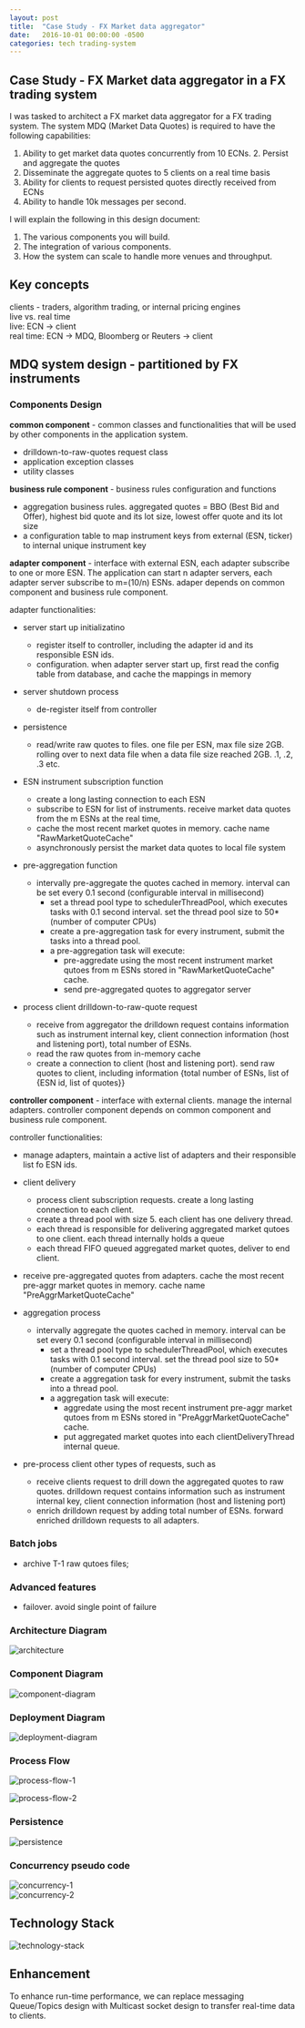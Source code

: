```yaml
---
layout: post
title:  "Case Study - FX Market data aggregator"
date:   2016-10-01 00:00:00 -0500
categories: tech trading-system 
---
```


## Case Study - FX Market data aggregator in a FX trading system
 
I was tasked to architect a FX market data aggregator for a FX trading system. The system MDQ (Market Data Quotes) is required to have the following capabilities:
‎
1. Ability to get market data quotes concurrently from 10 ECNs.
2.‎ Persist and aggregate the quotes
3. Disseminate the aggregate quotes to 5 clients on a real time basis
4. Ability for clients to request persisted quotes‎ directly received from ECNs
5. Ability to handle 10k messages per second.
 
I will explain the following in this design document: 
 
1. The various components you will build.
2. The integration of various components.
3. How the system can scale to handle more venues and throughput.

## Key concepts

clients - traders, algorithm trading, or internal pricing engines  
live vs. real time  
live: ECN -> client  
real time: ECN -> MDQ, Bloomberg or Reuters -> client  


## MDQ system design - partitioned by FX instruments # 


### Components Design

**common component** - common classes and functionalities that will be used by other components in the application system.
  
 - drilldown-to-raw-quotes request class  
 - application exception classes  
 - utility classes  

**business rule component** - business rules configuration and functions  

 - aggregation business rules. aggregated quotes = BBO (Best Bid and Offer), highest bid quote and its lot size, lowest offer quote and its lot size  
 - a configuration table to map instrument keys from external (ESN, ticker) to internal unique instrument key  
 
**adapter component** - interface with external ESN, each adapter subscribe to one or more ESN. The application can start n adapter servers, each adapter server subscribe to m=(10/n) ESNs. adaper depends on common component and business rule component.

adapter functionalities:

 - server start up initializatino
	- register itself to controller, including the adapter id and its responsible ESN ids.
	- configuration. when adapter server start up, first read the config table from database, and cache the mappings in memory

 - server shutdown process
	- de-register itself from controller

 - persistence 
	- read/write raw quotes to files. one file per ESN, max file size 2GB. rolling over to next data file when a data file size reached 2GB. .1, .2, .3 etc. 

 - ESN instrument subscription function
	- create a long lasting connection to each ESN
	- subscribe to ESN for list of instruments. receive market data quotes from the m ESNs at the real time, 
	- cache the most recent market quotes in memory. cache name "RawMarketQuoteCache" 
	- asynchronously persist the market data quotes to local file system

 - pre-aggregation function
	- intervally pre-aggregate the quotes cached in memory. interval can be set every 0.1 second (configurable interval in millisecond)
		- set a thread pool type to schedulerThreadPool, which executes tasks with 0.1 second interval. set the thread pool size to 50*(number of computer CPUs)
		- create a pre-aggregation task for every instrument, submit the tasks into a thread pool. 
		- a pre-aggregation task will execute:
			- pre-aggredate using the most recent instrument market qutoes from m ESNs stored in "RawMarketQuoteCache" cache.
			- send pre-aggregated quotes to aggregator server
 
- process client drilldown-to-raw-quote request
	- receive from aggregator the drilldown request contains information such as instrument internal key, client connection information (host and listening port), total number of ESNs.
	- read the raw quotes from in-memory cache
	- create a connection to client (host and listening port). send raw quotes to client, including information {total number of ESNs,  list of {ESN id, list of quotes}}
 
 
**controller component** - interface with external clients. manage the internal adapters. controller component depends on common component and business rule component.

controller functionalities:

 - manage adapters, maintain a active list of adapters and their responsible list fo ESN ids.
 - client delivery
	- process client subscription requests. create a long lasting connection to each client.
	- create a thread pool with size 5. each client has one delivery thread.
	- each thread is responsible for delivering aggregated market qutoes to one client. each thread internally holds a queue
	- each thread FIFO queued aggregated market quotes, deliver to end client.

 - receive pre-aggregated quotes from adapters. cache the most recent pre-aggr market quotes in memory. cache name "PreAggrMarketQuoteCache"
 - aggregation process
	- intervally aggregate the quotes cached in memory. interval can be set every 0.1 second (configurable interval in millisecond)
		- set a thread pool type to schedulerThreadPool, which executes tasks with 0.1 second interval. set the thread pool size to 50*(number of computer CPUs)
		- create a aggregation task for every instrument, submit the tasks into a thread pool. 
		- a aggregation task will execute:
			- aggredate using the most recent instrument pre-aggr market qutoes from m ESNs stored in "PreAggrMarketQuoteCache" cache.
			- put aggregated market quotes into each clientDeliveryThread internal queue.

 - pre-process client other types of requests, such as
	- receive clients request to drill down the aggregated quotes to raw quotes. drilldown request contains information such as instrument internal key, client connection information (host and listening port)
	- enrich drilldown request by adding total number of ESNs. forward enriched drilldown requests to all adapters. 
 
 
### Batch jobs ##
 - archive T-1 raw qutoes files; 
 
### Advanced features ##
 - failover. avoid single point of failure
 

### Architecture Diagram

![architecture](/images/architecture.gif)  

### Component Diagram

![component-diagram](/images/component-diagram.gif)  

### Deployment Diagram

![deployment-diagram](/images/deployment-diagram.gif)  

### Process Flow
![process-flow-1](/images/process-flow-1.gif)  

![process-flow-2](/images/process-flow-2.gif)  

### Persistence

![persistence](/images/persistence.gif)  


### Concurrency pseudo code


![concurrency-1](/images/concurrency-1.gif)  
![concurrency-2](/images/concurrency-2.gif)  
 
## Technology Stack

![technology-stack](/images/technology-stack.gif)

## Enhancement
To enhance run-time performance, we can replace messaging Queue/Topics design with Multicast socket design to transfer real-time data to clients. 

 






